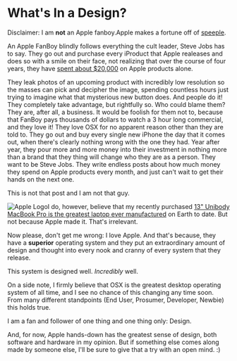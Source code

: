 # What's In a Design?

  Disclaimer: I am **not** an Apple fanboy.Apple makes a fortune off of [speeple](http://www.squidoo.com/sheeple).

 An Apple FanBoy blindly follows everything the cult leader, Steve Jobs has to say. They go out and purchase every iProduct that Apple realeases and does so with a smile on their face, not realizing that over the course of four years, they have [spent about $20,000](http://calacanis.com/2009/08/08/the-case-against-apple-in-five-parts/) on Apple products alone.

 They leak photos of an upcoming product with incredibly low resolution so the masses can pick and decipher the image, spending countless hours just trying to imagine what that mysterious new button does. And people do it! They completely take advantage, but rightfully so. Who could blame them? They are, after all, a business. It would be foolish for them not to, because that FanBoy pays thousands of dollars to watch a 3 hour long commercial, and they love it! They love OSX for no apparent reason other than they are told to. They go out and buy every single new iPhone the day that it comes out, when there's clearly nothing wrong with the one they had. Year after year, they pour more and more money into their investment in nothing more than a brand that they thing will change who they are as a person. They want to be Steve Jobs. They write endless posts about how much money they spend on Apple products every month, and just can't wait to get their hands on the next one.

 This is not that post and I am not that guy.

 ![](http://pcmacsmackdown.com/wp-content/uploads/2009/01/apple-logo1.jpg "Apple Logo")I do, however, believe that my recently purchased [13" Unibody MacBook Pro is the greatest laptop ever manufactured](http://kennethreitz.com/blog/i-finally-got-a-macbook/) on Earth to date. But not because Apple made it. That's irrelevant.

 Now please, don't get me wrong: I love Apple. And that's because, they have a **superior** operating system and they put an extraordinary amount of design and thought into every nook and cranny of every system that they release.

 This system is designed well. *Incredibly* well.

 On a side note, I firmly believe that OSX is the greatest desktop operating system of all time, and I see no chance of this changing any time soon. From many different standpoints (End User, Prosumer, Developer, Newbie) this holds true.

 I am a fan and follower of one thing and one thing only: Design.

 And, for now, Apple hands\-down has the greatest sense of design, both software and hardware in my opinion. But if something else comes along made by someone else, I'll be sure to give that a try with an open mind. :)

  